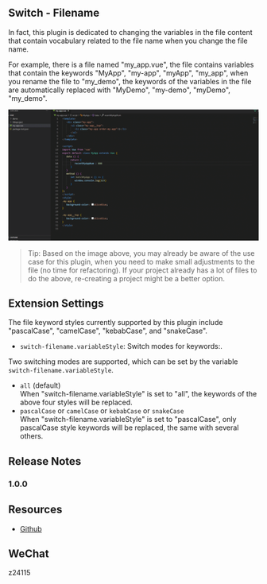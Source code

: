## Switch - Filename  

In fact, this plugin is dedicated to changing the variables in the file content that contain vocabulary related to the file name when you change the file name.

For example, there is a file named "my_app.vue", the file contains variables that contain the keywords "MyApp", "my-app", "myApp", "my_app", when you rename the file to "my_demo", the keywords of the variables in the file are automatically replaced with "MyDemo", "my-demo", "myDemo", "my_demo".

![feature X](https://raw.githubusercontent.com/Anyway521/switch-filename/main/image/gif1.gif)

> Tip: Based on the image above, you may already be aware of the use case for this plugin, when you need to make small adjustments to the file (no time for refactoring). If your project already has a lot of files to do the above, re-creating a project might be a better option.

## Extension Settings

The file keyword styles currently supported by this plugin include "pascalCase", "camelCase", "kebabCase", and "snakeCase". 

* `switch-filename.variableStyle`: Switch modes for keywords:.

Two switching modes are supported, which can be set by the variable `switch-filename.variableStyle`.

-  `all` (default)  
    When "switch-filename.variableStyle" is set to "all",  the keywords of the above four styles will be replaced.
-  `pascalCase` or `camelCase` or `kebabCase` or `snakeCase`  
   When "switch-filename.variableStyle" is set to "pascalCase", only pascalCase style keywords will be replaced, the same with several others.

## Release Notes

### 1.0.0


## Resources

 - [Github](https://github.com/Anyway521/switch-filename)

## WeChat
z24115